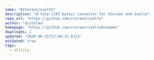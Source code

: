 ```yaml
---
name: "@storeon/svelte"
description: "A tiny (187 bytes) connector for Storeon and Svelte"
repo_url: "https://github.com/storeon/svelte"
author: "distolma"
homepage: "https://github.com/storeon/svelte#readme"
downloads: 2
updated: "2020-06-21T12:40:32.821Z"
outdated: true
tags: 
  - utility
---
```

